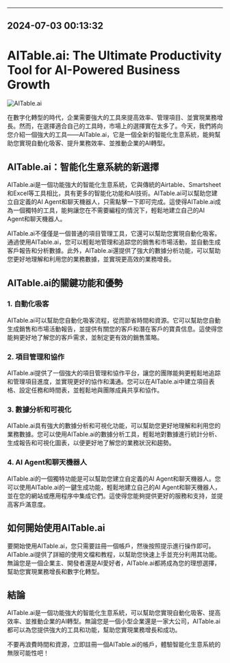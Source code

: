 

---------------------------------------------
2024-07-03 00:13:32
---------------------------------------------

# AITable.ai: The Ultimate Productivity Tool for AI-Powered Business Growth

![AITable.ai](https://images.unsplash.com/photo-1581093455730-5a2b2be68f9b)

在數字化轉型的時代，企業需要強大的工具來提高效率、管理項目、並實現業務增長。然而，在選擇適合自己的工具時，市場上的選擇實在太多了。今天，我們將向您介紹一個強大的工具——AITable.ai，它是一個全新的智能化生意系統，能夠幫助您實現自動化吸客、提升業務效率、並推動企業的AI轉型。

## AITable.ai：智能化生意系統的新選擇

AITable.ai是一個功能強大的智能化生意系統，它與傳統的Airtable、Smartsheet和Excel等工具相比，具有更多的智能化功能和AI技術。AITable.ai可以幫助您建立自定義的AI Agent和聊天機器人，只需點擊一下即可完成。這使得AITable.ai成為一個獨特的工具，能夠讓您在不需要編程的情況下，輕鬆地建立自己的AI Agent和聊天機器人。

AITable.ai不僅僅是一個普通的項目管理工具，它還可以幫助您實現自動化吸客。通過使用AITable.ai，您可以輕鬆地管理和追踪您的銷售和市場活動，並自動生成客戶報告和分析數據。此外，AITable.ai還提供了強大的數據分析功能，可以幫助您更好地理解和利用您的業務數據，並實現更高效的業務增長。

## AITable.ai的關鍵功能和優勢

### 1. 自動化吸客

AITable.ai可以幫助您自動化吸客流程，從而節省時間和資源。它可以幫助您自動生成銷售和市場活動報告，並提供有關您的客戶和潛在客戶的寶貴信息。這使得您能夠更好地了解您的客戶需求，並制定更有效的銷售策略。

### 2. 項目管理和協作

AITable.ai提供了一個強大的項目管理和協作平台，讓您的團隊能夠更輕鬆地追踪和管理項目進度，並實現更好的協作和溝通。您可以在AITable.ai中建立項目表格、設定任務和時間表，並輕鬆地與團隊成員共享和協作。

### 3. 數據分析和可視化

AITable.ai具有強大的數據分析和可視化功能，可以幫助您更好地理解和利用您的業務數據。您可以使用AITable.ai的數據分析工具，輕鬆地對數據進行統計分析、生成報告和可視化圖表，以便更好地了解您的業務狀況和趨勢。

### 4. AI Agent和聊天機器人

AITable.ai的一個獨特功能是可以幫助您建立自定義的AI Agent和聊天機器人。您可以使用AITable.ai的一鍵生成功能，輕鬆地建立自己的AI Agent和聊天機器人，並在您的網站或應用程序中集成它們。這使得您能夠提供更好的服務和支持，並提高客戶滿意度。

## 如何開始使用AITable.ai

要開始使用AITable.ai，您只需要註冊一個帳戶，然後按照提示進行操作即可。AITable.ai提供了詳細的使用文檔和教程，以幫助您快速上手並充分利用其功能。無論您是一個企業主、開發者還是AI愛好者，AITable.ai都將成為您的理想選擇，幫助您實現業務增長和數字化轉型。

## 結論

AITable.ai是一個功能強大的智能化生意系統，可以幫助您實現自動化吸客、提高效率、並推動企業的AI轉型。無論您是一個小型企業還是一家大公司，AITable.ai都可以為您提供強大的工具和功能，幫助您實現業務增長和成功。

不要再浪費時間和資源，立即註冊一個AITable.ai的帳戶，體驗智能化生意系統的無限可能性吧！
